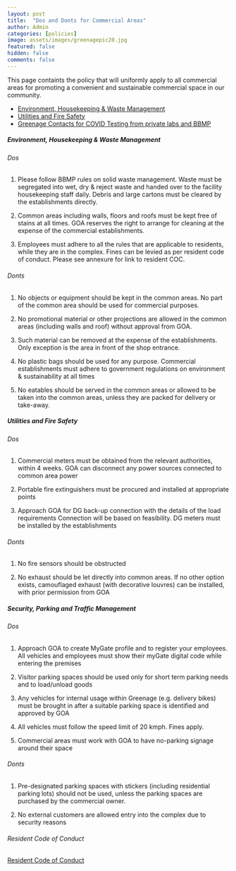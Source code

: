 ```yaml
---
layout: post
title:  "Dos and Donts for Commercial Areas"
author: Admin
categories: [policies]
image: assets/images/greenagepic20.jpg
featured: false
hidden: false
comments: false
---
```


This page containts the policy that will uniformly apply to all commercial areas for promoting a convenient and sustainable commercial space in our community. 

- <a href="#HK">Environment, Housekeeping & Waste Management</a>
- <a href="#positive">Utilities and Fire Safety</a>
- <a href="#security">Greenage Contacts for COVID Testing from private labs and BBMP</a>


##### <a name="HK"></a>Environment, Housekeeping & Waste Management

###### Dos

1. Please follow BBMP rules on solid waste management. Waste must be segregated into wet, dry & reject waste and handed over to the facility housekeeping staff daily. Debris and large cartons must be cleared by the establishments directly.

2. Common areas including walls, floors and roofs must be kept free of stains at all times. GOA reserves the right to arrange for cleaning at the expense of the commercial establishments.

3. Employees must adhere to all the rules that are applicable to residents, while they are in the complex. Fines can be levied as per resident code of conduct. Please see annexure for link to resident COC.

###### Donts

1. No objects or equipment should  be kept  in the common areas. No part of the common area should be used for commercial purposes.

2. No promotional material or other projections are allowed in the common areas (including walls and roof) without approval from GOA. 

3. Such material can be removed at the expense of the establishments. Only exception is the area  in front of the shop entrance. 

4. No plastic bags should  be used for any purpose. Commercial establishments must adhere to government regulations on environment & sustainability at all times

5. No eatables should be served in the common areas or allowed to be taken into the common areas, unless they are  packed for delivery or take-away.


##### <a name="utilities"></a>Utilities and Fire Safety

###### Dos

1. Commercial meters must be obtained from the relevant authorities, within 4 weeks.  GOA can disconnect any power sources connected to common area power

2. Portable fire extinguishers must be procured and installed at appropriate points

3. Approach GOA for DG back-up connection with the details of the load requirements Connection will be based on feasibility. DG meters must be installed by the establishments

###### Donts

1. No fire sensors should be obstructed 

2. No exhaust should be let directly into common areas. If no other option exists, camouflaged exhaust (with decorative louvres) can be installed, with prior permission from GOA


##### <a name="security"></a>Security, Parking and Traffic Management

###### Dos

1. Approach GOA to create MyGate profile and to register your employees. All vehicles and employees must show their myGate digital code while entering the premises

2. Visitor parking spaces should be used only for short term parking needs and to load/unload goods

3. Any vehicles for internal usage within Greenage (e.g. delivery bikes) must be brought in after a suitable parking space is identified and approved by GOA

4. All vehicles must follow the speed limit of 20 kmph. Fines apply.

5. Commercial areas  must work with GOA to have no-parking signage around their space

###### Donts

1. Pre-designated parking spaces with stickers (including residential parking lots)  should not be used, unless the parking spaces are purchased by the commercial owner.

2. No external customers are allowed entry into the complex due to security reasons


###### Resident Code of Conduct

<p>
<a target="_blank" href="https://drive.google.com/file/d/1oeAYJqgulc5ufhW8nCLxAJVAGfeJNsqb/view?usp=sharing">Resident Code of Conduct</a>
</p>
